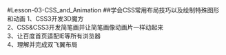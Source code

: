 #Lesson-03-CSS_and_Animation
##学会CSS常用布局技巧以及绘制特殊图形和动画
1、CSS3开发3D魔方<br/>
2、CSS&CSS3开发简笔画并让简笔画像动画片一样动起来<br/>
3、让百度首页适配IE等所有浏览器<br/>
4、理解并完成双飞翼布局
